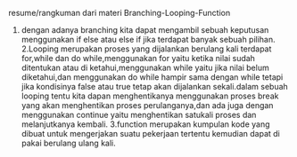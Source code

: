 resume/rangkuman dari materi Branching-Looping-Function

1.  dengan adanya branching kita dapat mengambil sebuah keputusan menggunakan if else atau else if jika terdapat banyak sebuah pilihan.
    2.Looping merupakan proses yang dijalankan berulang kali terdapat for,while dan do while,menggunakan for yaitu ketika nilai sudah ditentukan atau di ketahui,menggunakan while yaitu jika nilai belum diketahui,dan menggunakan do while hampir sama dengan while tetapi jika kondisinya false atau true tetap akan dijalankan sekali.dalam sebuah looping tentu kita dapan menghentikanya menggunakan proses break yang akan menghentikan proses perulanganya,dan ada juga dengan menggunakan continue yaitu menghentikan satukali proses dan melanjutkanya kembali.
    3.function merupakan kumpulan kode yang dibuat untuk mengerjakan suatu pekerjaan tertentu kemudian dapat di pakai berulang ulang kali.
